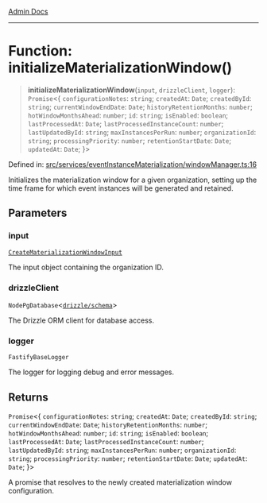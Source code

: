 [Admin Docs](/)

***

# Function: initializeMaterializationWindow()

> **initializeMaterializationWindow**(`input`, `drizzleClient`, `logger`): `Promise`\<\{ `configurationNotes`: `string`; `createdAt`: `Date`; `createdById`: `string`; `currentWindowEndDate`: `Date`; `historyRetentionMonths`: `number`; `hotWindowMonthsAhead`: `number`; `id`: `string`; `isEnabled`: `boolean`; `lastProcessedAt`: `Date`; `lastProcessedInstanceCount`: `number`; `lastUpdatedById`: `string`; `maxInstancesPerRun`: `number`; `organizationId`: `string`; `processingPriority`: `number`; `retentionStartDate`: `Date`; `updatedAt`: `Date`; \}\>

Defined in: [src/services/eventInstanceMaterialization/windowManager.ts:16](https://github.com/gautam-divyanshu/talawa-api/blob/84910820371ade6fdca33545b3a0fc1e929731b2/src/services/eventInstanceMaterialization/windowManager.ts#L16)

Initializes the materialization window for a given organization, setting up the time frame
for which event instances will be generated and retained.

## Parameters

### input

[`CreateMaterializationWindowInput`](../../../../drizzle/tables/eventMaterializationWindows/type-aliases/CreateMaterializationWindowInput.md)

The input object containing the organization ID.

### drizzleClient

`NodePgDatabase`\<[`drizzle/schema`](../../../../drizzle/schema/README.md)\>

The Drizzle ORM client for database access.

### logger

`FastifyBaseLogger`

The logger for logging debug and error messages.

## Returns

`Promise`\<\{ `configurationNotes`: `string`; `createdAt`: `Date`; `createdById`: `string`; `currentWindowEndDate`: `Date`; `historyRetentionMonths`: `number`; `hotWindowMonthsAhead`: `number`; `id`: `string`; `isEnabled`: `boolean`; `lastProcessedAt`: `Date`; `lastProcessedInstanceCount`: `number`; `lastUpdatedById`: `string`; `maxInstancesPerRun`: `number`; `organizationId`: `string`; `processingPriority`: `number`; `retentionStartDate`: `Date`; `updatedAt`: `Date`; \}\>

A promise that resolves to the newly created materialization window configuration.
